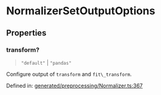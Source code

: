 # NormalizerSetOutputOptions

## Properties

### transform?

> `"default"` \| `"pandas"`

Configure output of `transform` and `fit\_transform`.

Defined in:  [generated/preprocessing/Normalizer.ts:367](https://github.com/transitive-bullshit/scikit-learn-ts/blob/92ab806/packages/sklearn/src/generated/preprocessing/Normalizer.ts#L367)
